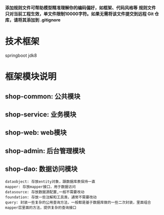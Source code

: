 **添加规则文件可帮助模型精准理解你的编码偏好，如框架、代码风格等**
**规则文件只对当前工程生效，单文件限制10000字符。如果无需将该文件提交到远程 Git 仓库，请将其添加到 .gitignore**

# 技术框架
springboot
jdk8

# 框架模块说明
## shop-common: 公共模块
## shop-service: 业务模块
## shop-web: web模块
## shop-admin: 后台管理模块
## shop-dao: 数据访问模块
    dataobject: 存放entity对象，跟数据库表保持一直
    mapper: 存放mapper接口，用于数据访问
    datasource: 存放数据源配置,一般不需要改动
    foundation: 存放一些注解和工具类，通常不需要改动
    query: 封装一些复杂的公用查询方法，一般都是基于数据库做的一些二次封装，里面组合mapper层里面的方法，提供复杂的查询接口
